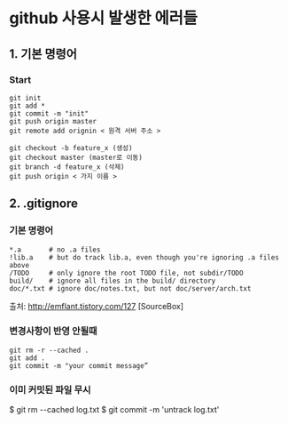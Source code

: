 # github 사용시 발생한 에러들

## 1. 기본 명령어
### Start
	git init
	git add *
	git commit -m "init"
	git push origin master
	git remote add orignin < 원격 서버 주소 >

	git checkout -b feature_x (생성)
	git checkout master (master로 이동)
	git branch -d feature_x (삭제)
	git push origin < 가지 이름 >


## 2. .gitignore

### 기본 명령어
	*.a       # no .a files
	!lib.a    # but do track lib.a, even though you're ignoring .a files above
	/TODO     # only ignore the root TODO file, not subdir/TODO
	build/    # ignore all files in the build/ directory
	doc/*.txt # ignore doc/notes.txt, but not doc/server/arch.txt


출처: http://emflant.tistory.com/127 [SourceBox]
### 변경사항이 반영 안될때
	git rm -r --cached .
	git add .
	git commit -m "your commit message”

### 이미 커밋된 파일 무시
$ git rm --cached log.txt
$ git commit -m 'untrack log.txt'

